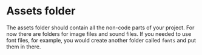# Assets folder

The assets folder should contain all the non-code parts of your project. For now there are folders for image files and sound files. If you needed to use font files, for example, you would create another folder called `fonts` and put them in there.
